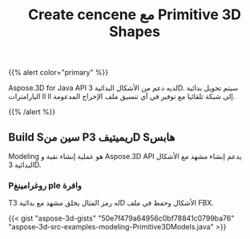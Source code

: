 ﻿---
title: Create cencene مع Primitive 3D Shapes
type: docs
weight: 20
url: /ar/java/create-scene-with-primitive-3d-shapes/
description: Aspose.3D for Java API لديه دعم من الأشكال البدائية 3D. سيتم تحويل بدائية البارامترات ll ll إلى شبكة تلقائيا مع توفير في أي تنسيق ملف الإخراج المدعومة.
---
{{% alert color="primary" %}} 

Aspose.3D for Java API لديه دعم من الأشكال البدائية 3D. سيتم تحويل بدائية البارامترات ll ll إلى شبكة تلقائيا مع توفير في أي تنسيق ملف الإخراج المدعومة.

{{% /alert %}} 
## **Build Sسين من Pريميتيف 3D Sهابس**
Modeling هو عملية إنشاء نقية و Aspose.3D API يدعم إنشاء مشهد مع الأشكال البدائية 3D.
### **Pروغرامينغ ple وافرة**
Tله رمز المثال يخلق مشهد مع بدائية 3D الأشكال وحفظ في ملف FBX.

{{< gist "aspose-3d-gists" "50e7f479a64956c0bf78841c0799ba76" "aspose-3d-src-examples-modeling-Primitive3DModels.java" >}}
